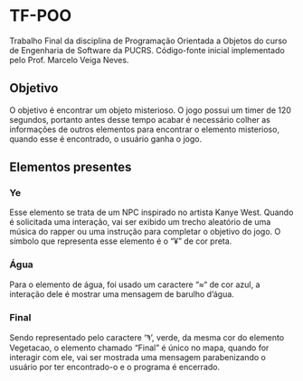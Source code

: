 # TF-POO

Trabalho Final da disciplina de Programação Orientada a Objetos do curso de Engenharia de Software da PUCRS.
Código-fonte inicial implementado pelo Prof. Marcelo Veiga Neves.


## Objetivo

O objetivo é encontrar um objeto misterioso. O jogo possui um timer de 120 segundos, portanto antes desse tempo acabar é necessário colher as informações de outros elementos para encontrar o elemento misterioso, quando esse é encontrado, o usuário ganha o jogo.

## Elementos presentes

### Ye

Esse elemento se trata de um NPC inspirado no artista Kanye West. Quando é solicitada uma interação, vai ser exibido um trecho aleatório de uma música do rapper ou uma instrução para completar o objetivo do jogo. O símbolo que representa esse elemento é o “¥” de cor preta.

### Água

Para o elemento de água, foi usado um caractere “≈“ de cor azul, a interação dele é mostrar uma mensagem de barulho d’água.

### Final

Sendo representado pelo caractere ‘Ϡ’, verde, da mesma cor do elemento Vegetacao, o elemento chamado “Final” é único no mapa, quando for interagir com ele, vai ser mostrada uma mensagem parabenizando o usuário por ter encontrado-o e o programa é encerrado.
